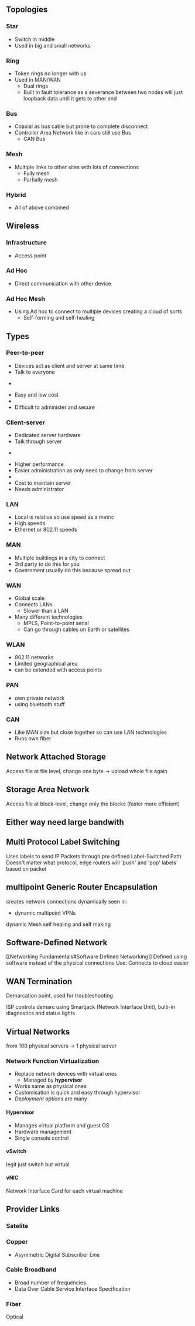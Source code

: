 ## Topologies
### Star
- Switch in middle
- Used in big and small networks

### Ring
- Token rings no longer with us
- Used in MAN/WAN
	- Dual rings
	- Built in fault tolerance as a severance between two nodes will just loopback data until it gets to other end

### Bus
- Coaxial as bus cable but prone to complete disconnect
- Controller Area Network like in cars still use Bus
	- CAN Bus

### Mesh
- Multiple links to other sites with lots of connections
	- Fully mesh
	- Partially mesh
### Hybrid
- All of above combined

## Wireless
### Infrastructure
- Access point

### Ad Hoc
- Direct communication with other device

### Ad Hoc Mesh
- Using Ad hoc to connect to multiple devices creating a cloud of sorts
	- Self-forming and self-healing


## Types
### Peer-to-peer
- Devices act as client and server at same time
- Talk to everyone
+
- Easy and low cost
-
- Difficult to administer and secure

### Client-server
- Dedicated server hardware
- Talk through server
+
- Higher performance
- Easier administration as only need to change from server
-
- Cost to maintain server
- Needs administrator

### LAN
- Local is relative so use speed as a metric
- High speeds
- Ethernet or 802.11 speeds

### MAN
- Multiple buildings in a city to connect
- 3rd party to do this for you
- Government usually do this because spread out

### WAN
- Global scale
- Connects LANs
	- Slower than a LAN
- Many different technologies
	- MPLS, Point-to-point serial
	- Can go through cables on Earth or satellites

### WLAN
- 802.11 networks
- Limited geographical area
- can be extended with access points

### PAN
- own private network
- using bluetooth stuff

### CAN
- Like MAN size but close together so can use LAN technologies
- Runs own fiber

## Network Attached Storage
Access file at file level, change one byte -> upload whole file again

## Storage Area Network
Access file at block-level, change only the blocks (faster more efficient)

## Either way need large bandwith


## Multi Protocol Label Switching
Uses labels to send IP Packets through pre defined Label-Switched Path
Doesn't matter what protocol, edge routers will 'push' and 'pop' labels based on packet

## multipoint Generic Router Encapsulation
creates network connections dynamically
seen in:
- dynamic multipoint VPNs

dynamic Mesh self healing and self making

## Software-Defined Network
[[Networking Fundamentals#Software Defined Networking]]
Defined using software instead of the physical connections
Use: Connects to cloud easier

## WAN Termination
Demarcation point, used for troubleshooting

ISP controls demarc using Smartjack (Network Interface Unit), bulti-in diagnostics and status lights

## Virtual Networks
from 100 physical servers -> 1 physical server

### Network Function Virtualization
- Replace network devices with virtual ones
	- Managed by **hypervisor**
- Works same as physical ones
- Customisation is quick and easy through hypervisor
- *Deployment options* are many
#### Hypervisor
- Manages virtual platform and guest OS
- Hardware management
- Single console control
#### vSwitch
legit just switch but virtual
#### vNIC
Network Interface Card for each virtual machine

## Provider Links
### Satelite
### Copper
- Asymmetric Digital Subscriber Line
### Cable Broadband
- Broad number of frequencies
- Data Over Cable Service Interface Specification
### Fiber
Optical

